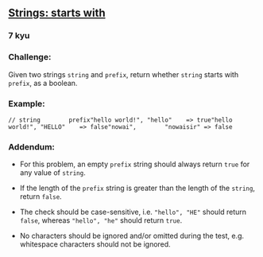<h2><a href=https://www.codewars.com/kata/5803a6d8db07c59fff00015f/train/python target="_blank">Strings: starts with</a></h2><h3>7 kyu</h3><h3 id="challenge">Challenge:</h3><p>Given two strings <code>string</code> and <code>prefix</code>, return whether <code>string</code> starts with <code>prefix</code>, as a boolean.</p><h3 id="example">Example:</h3><pre><code class="language-javascript"><span class="cm-comment">// string        prefix</span><span class="cm-string">"hello world!"</span>, <span class="cm-string">"hello"</span>    <span class="cm-operator">=&gt;</span> <span class="cm-atom">true</span><span class="cm-string">"hello world!"</span>, <span class="cm-string">"HELLO"</span>    <span class="cm-operator">=&gt;</span> <span class="cm-atom">false</span><span class="cm-string">"nowai"</span>,        <span class="cm-string">"nowaisir"</span> <span class="cm-operator">=&gt;</span> <span class="cm-atom">false</span></code></pre><h3 id="addendum">Addendum:</h3><ul><li><p>For this problem, an empty <code>prefix</code> string should always return <code>true</code> for any value of <code>string</code>.</p></li><li><p>If the length of the <code>prefix</code> string is greater than the length of the <code>string</code>, return <code>false</code>.</p></li><li><p>The check should be case-sensitive, i.e. <code>"hello", "HE"</code> should return <code>false</code>, whereas <code>"hello", "he"</code> should return <code>true</code>.</p></li><li><p>No characters should be ignored and/or omitted during the test, e.g. whitespace characters should not be ignored.</p></li></ul>